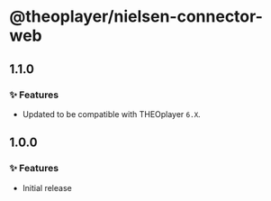 # @theoplayer/nielsen-connector-web

## 1.1.0

### ✨ Features

- Updated to be compatible with THEOplayer `6.X`.

## 1.0.0

### ✨ Features

- Initial release
